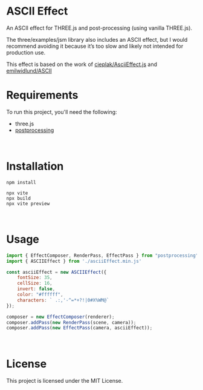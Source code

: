 # ASCII Effect

An ASCII effect for THREE.js and post-processing (using vanilla THREE.js).

The three/examples/jsm library also includes an ASCII effect, but I would recommend avoiding it because it’s too slow and likely not intended for production use.

This effect is based on the work of [cieplak/AsciiEffect.js](https://gist.github.com/cieplak/0f1f615b0f245cccbea34c15d8d09cb6) and [emilwidlund/ASCII](https://github.com/emilwidlund/ASCII)
<br />

# Requirements
To run this project, you'll need the following:
- three.js
- [postprocessing](https://github.com/pmndrs/postprocessing)
<br />


# Installation
``` 
npm install

npx vite
npx build
npx vite preview
```
<br />


# Usage
```javascript
import { EffectComposer, RenderPass, EffectPass } from "postprocessing";
import { ASCIIEffect } from './asciiEffect.min.js' 

const asciiEffect = new ASCIIEffect({ 
    fontSize: 35, 
    cellSize: 16,
    invert: false, 
    color: "#ffffff", 
    characters: ` .:,'-^=*+?!|0#X%WM@`
});

composer = new EffectComposer(renderer);
composer.addPass(new RenderPass(scene, camera));
composer.addPass(new EffectPass(camera, asciiEffect));
```
<br />

# License
This project is licensed under the MIT License.